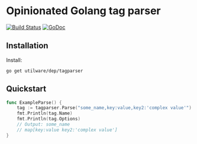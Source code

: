 # Opinionated Golang tag parser

[![Build Status](https://travis-ci.org/vmihailenco/tagparser.png?branch=master)](https://travis-ci.org/vmihailenco/tagparser)
[![GoDoc](https://godoc.org/github.com/vmihailenco/tagparser?status.svg)](https://godoc.org/github.com/vmihailenco/tagparser)

## Installation

Install:

```shell
go get utilware/dep/tagparser
```

## Quickstart

```go
func ExampleParse() {
	tag := tagparser.Parse("some_name,key:value,key2:'complex value'")
	fmt.Println(tag.Name)
	fmt.Println(tag.Options)
	// Output: some_name
	// map[key:value key2:'complex value']
}
```
